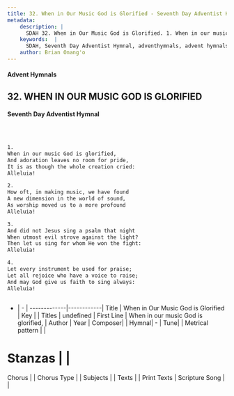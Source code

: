 ```yaml
---
title: 32. When in Our Music God is Glorified - Seventh Day Adventist Hymnal
metadata:
    description: |
      SDAH 32. When in Our Music God is Glorified. 1. When in our music God is glorified, And adoration leaves no room for pride, It is as though the whole creation cried: Alleluia!
    keywords:  |
      SDAH, Seventh Day Adventist Hymnal, adventhymnals, advent hymnals, When in Our Music God is Glorified, When in our music God is glorified, 
    author: Brian Onang'o
---
```


#### Advent Hymnals
## 32. WHEN IN OUR MUSIC GOD IS GLORIFIED
#### Seventh Day Adventist Hymnal

```txt



1.
When in our music God is glorified,
And adoration leaves no room for pride,
It is as though the whole creation cried:
Alleluia!

2.
How oft, in making music, we have found
A new dimension in the world of sound,
As worship moved us to a more profound
Alleluia!

3.
And did not Jesus sing a psalm that night
When utmost evil strove against the light?
Then let us sing for whom He won the fight:
Alleluia!

4.
Let every instrument be used for praise;
Let all rejoice who have a voice to raise;
And may God give us faith to sing always:
Alleluia!



```

- |   -  |
-------------|------------|
Title | When in Our Music God is Glorified |
Key |  |
Titles | undefined |
First Line | When in our music God is glorified, |
Author | 
Year | 
Composer|  |
Hymnal|  - |
Tune|  |
Metrical pattern | |
# Stanzas |  |
Chorus |  |
Chorus Type |  |
Subjects |  |
Texts |  |
Print Texts | 
Scripture Song |  |
  
